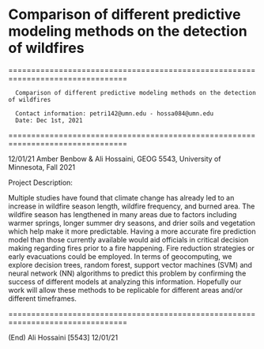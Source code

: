 # Comparison of different predictive modeling methods on the detection of wildfires
================================================================================
        
      Comparison of different predictive modeling methods on the detection of wildfires
      
      Contact information: petri142@umn.edu - hossa084@umn.edu
      Date: Dec 1st, 2021
================================================================================

12/01/21   Amber Benbow & Ali Hossaini, GEOG 5543, University of Minnesota, Fall 2021


Project Description:

  Multiple studies have found that climate change has already led to an increase in
  wildfire season length, wildfire frequency, and burned area. The wildfire season has
  lengthened in many areas due to factors including warmer springs, longer summer dry 
  seasons, and drier soils and vegetation which help make it more predictable. Having 
  a more accurate fire prediction model than those currently available would aid officials
  in critical decision making regarding fires prior to a fire happening. Fire reduction
  strategies or early evacuations could be employed. In terms of geocomputing,
  we explore decision trees, random forest, support vector machines (SVM) and neural network (NN) algorithms to predict this problem by confirming the success of different models at analyzing this information. Hopefully our work will allow these methods to be replicable for different areas and/or different timeframes.


================================================================================

(End)                  Ali Hossaini [5543]                            12/01/21
